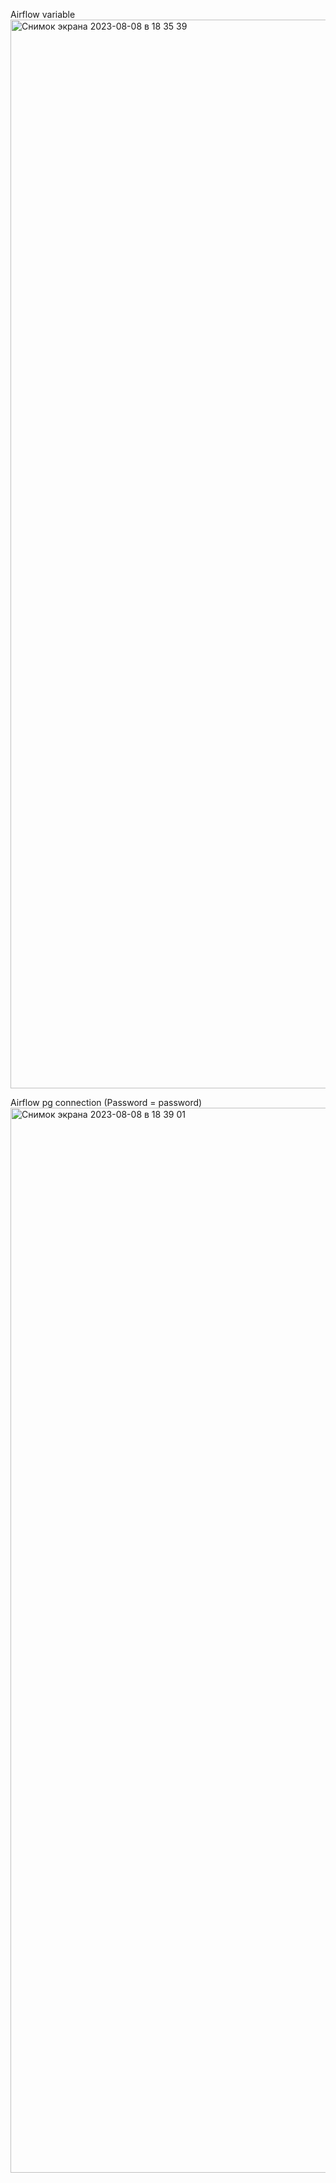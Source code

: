 Airflow variable
<img width="1710" alt="Снимок экрана 2023-08-08 в 18 35 39" src="https://github.com/allnorth/1t-data-cource/assets/61934321/3521131a-e3c7-490b-84cd-e8b888986806">

Airflow pg connection (Password = password)
<img width="1704" alt="Снимок экрана 2023-08-08 в 18 39 01" src="https://github.com/allnorth/1t-data-cource/assets/61934321/a3ca8da8-c904-4f54-9fb1-f029d9c734aa">
